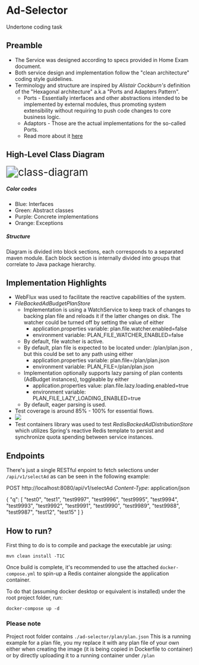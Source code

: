 # Ad-Selector
Undertone coding task

## Preamble
* The Service was designed according to specs provided in Home Exam document.
* Both service design and implementation follow the "clean architecture" coding style guidelines.
* Terminology and structure are inspired by *Alistair Cockburn's* definition of the "Hexagonal architecture" a.k.a "Ports and Adapters Pattern".
  * Ports - Essentially interfaces and other abstractions intended to be implemented by external modules, thus promoting
    system extensibility without requiring to push code changes to core business logic.
  * Adaptors - Those are the actual implementations for the so-called Ports.
  * Read more about it [here](https://alistair.cockburn.us/hexagonal-architecture/)

## High-Level Class Diagram

<img src="E:\Dev\Others\ad-selector\docs\ad-selector-class-diagram.svg" alt="class-diagram" style="zoom:200%;" />

##### Color codes

* Blue: Interfaces
* Green: Abstract classes
* Purple: Concrete implementations
* Orange: Exceptions

##### Structure

Diagram is divided into block sections, each corresponds to a separated maven module.
Each block section is internally divided into groups that correlate to Java package hierarchy.

## Implementation Highlights

* WebFlux was used to facilitate the reactive capabilities of the system.
* *FileBackedAdBudgetPlanStore* 
  * Implementation is using a WatchService to keep track of changes to backing plan file and reloads it if the latter changes on disk.
    The watcher could be turned off by setting the value of either 
    * application.properties variable: plan.file.watcher.enabled=false
    * environment variable: PLAN_FILE_WATCHER_ENABLED=false
  * By default, file watcher is active.
  * By default, plan file is expected to be located under: /plan/plan.json , but this could be set to any path using either
    * application.properties variable: plan.file=/plan/plan.json
    * environment variable: PLAN_FILE=/plan/plan.json
  * Implementation optionally supports lazy parsing of plan contents (AdBudget instances), toggleable by either
    * application.properties value: plan.file.lazy.loading.enabled=true
    * environment variable: PLAN_FILE_LAZY_LOADING_ENABLED=true
  *  By default, eager parsing is used.
* Test coverage is around 85% - 100% for essential flows.
* ![](E:\Dev\Others\ad-selector\docs\coverage.PNG)
* Test containers library was used to test *RedisBackedAdDistributionStore* which utilizes Spring's reactive Redis template to persist and synchronize quota  spending between service instances.

## Endpoints

There's just a single RESTful enpoint to fetch selections under `/api/v1/selectAd` as can be seen in the following example:

POST http://localhost:8080/api/v1/selectAd
*Content-Type*: application/json

{
  "q": [
    "test0",
    "test1",
    "test9997",
    "test9996",
    "test9995",
    "test9994",
    "test9993",
    "test9992",
    "test9991",
    "test9990",
    "test9989",
    "test9988",
    "test9987",
    "test12",
    "test15"
  ]
}

## How to run?

First thing to do is to compile and package the executable jar using:

`mvn clean install -T1C`

Once build is complete, it's recommended to use the attached `docker-compose.yml` to spin-up a Redis container alongside
the application container.

To do that (assuming docker desktop or equivalent is installed) under the root project folder, run:

`docker-compose up -d`

### Please note

Project root folder contains `./ad-selector/plan/plan.json`
This is a running example for a plan file, you my replace it with any plan file of your own either when creating the image 
(it is being copied in Dockerfile to container) or by directly uploading it to a running container under `/plan`

